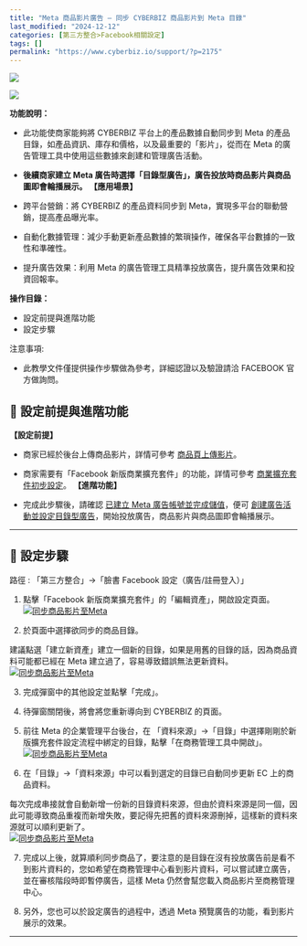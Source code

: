 ```yaml
---
title: "Meta 商品影片廣告 – 同步 CYBERBIZ 商品影片到 Meta 目錄"
last_modified: "2024-12-12"
categories: [第三方整合>Facebook相關設定]
tags: []
permalink: "https://www.cyberbiz.io/support/?p=2175"
---
```


![](https://www.cyberbiz.io/support/wp-content/uploads/適用站別.png)

[![](https://www.cyberbiz.io/support/wp-content/uploads/台灣站.png)](https://www.cyberbiz.io/support/?page_id=2490)

**功能說明：**  

* 此功能使商家能夠將 CYBERBIZ 平台上的產品數據自動同步到 Meta 的產品目錄，如產品資訊、庫存和價格，以及最重要的「影片」，從而在 Meta 的廣告管理工具中使用這些數據來創建和管理廣告活動。
* **後續商家建立 Meta 廣告時選擇「目錄型廣告」，廣告投放時商品影片與商品圖即會輪播展示。**
**【應用場景】**

* 跨平台營銷：將 CYBERBIZ 的產品資料同步到 Meta，實現多平台的聯動營銷，提高產品曝光率。
* 自動化數據管理：減少手動更新產品數據的繁瑣操作，確保各平台數據的一致性和準確性。
* 提升廣告效果：利用 Meta 的廣告管理工具精準投放廣告，提升廣告效果和投資回報率。

**操作目錄：**

* 設定前提與進階功能
* 設定步驟

注意事項:  

* 此教學文件僅提供操作步驟做為參考，詳細認證以及驗證請洽 FACEBOOK 官方做詢問。

## 📌 設定前提與進階功能


**【設定前提】**

* 商家已經於後台上傳商品影片，詳情可參考 [ 商品頁上傳影片](https://www.cyberbiz.io/support/?p=984)。
* 商家需要有「Facebook 新版商業擴充套件」的功能，詳情可參考 [商業擴充套件初步設定](https://www.cyberbiz.io/support/?p=11341)。
**【進階功能】**  

* 完成此步驟後，請確認 [已建立 Meta 廣告帳號並完成儲值](https://www.cyberbiz.io/support/?p=17882)，便可 [創建廣告活動並設定目錄型廣告](https://www.cyberbiz.io/support/?p=1755)，開始投放廣告，商品影片與商品圖即會輪播展示。

* * *

## 📌 設定步驟


路徑 :  「第三方整合」→「臉書 Facebook 設定（廣告/註冊登入）」  


1. 點擊「Facebook 新版商業擴充套件」的「編輯資產」，開啟設定頁面。  
[![同步商品影片至Meta](https://www.cyberbiz.io/support/wp-content/uploads/同步商品影片至Meta01.png)](https://www.cyberbiz.io/support/wp-content/uploads/同步商品影片至Meta01.png)

2. 於頁面中選擇欲同步的商品目錄。  

建議點選「建立新資產」建立一個新的目錄，如果是用舊的目錄的話，因為商品資料可能都已經在 Meta 建立過了，容易導致錯誤無法更新資料。  
[![同步商品影片至Meta](https://www.cyberbiz.io/support/wp-content/uploads/同步商品影片至Meta02.png)](https://www.cyberbiz.io/support/wp-content/uploads/同步商品影片至Meta02.png)

3. 完成彈窗中的其他設定並點擊「完成」。


4. 待彈窗關閉後，將會將您重新導向到 CYBERBIZ 的頁面。


5. 前往 Meta 的企業管理平台後台，在 「資料來源」→「目錄」中選擇剛剛於新版擴充套件設定流程中綁定的目錄，點擊「在商務管理工具中開啟」。  
[![同步商品影片至Meta](https://www.cyberbiz.io/support/wp-content/uploads/同步商品影片至Meta03.png)](https://www.cyberbiz.io/support/wp-content/uploads/同步商品影片至Meta03.png)

6. 在「目錄」→「資料來源」中可以看到選定的目錄已自動同步更新 EC 上的商品資料。  

每次完成串接就會自動新增一份新的目錄資料來源，但由於資料來源是同一個，因此可能導致商品重複而新增失敗，要記得先把舊的資料來源刪掉，這樣新的資料來源就可以順利更新了。  
[![同步商品影片至Meta](https://www.cyberbiz.io/support/wp-content/uploads/同步商品影片至Meta04.png)](https://www.cyberbiz.io/support/wp-content/uploads/同步商品影片至Meta04.png)

7. 完成以上後，就算順利同步商品了，要注意的是目錄在沒有投放廣告前是看不到影片資料的，您如希望在商務管理中心看到影片資料，可以嘗試建立廣告，並在審核階段時即暫停廣告，這樣 Meta 仍然會幫您載入商品影片至商務管理中心。


8. 另外，您也可以於設定廣告的過程中，透過 Meta 預覽廣告的功能，看到影片展示的效果。

* * *

